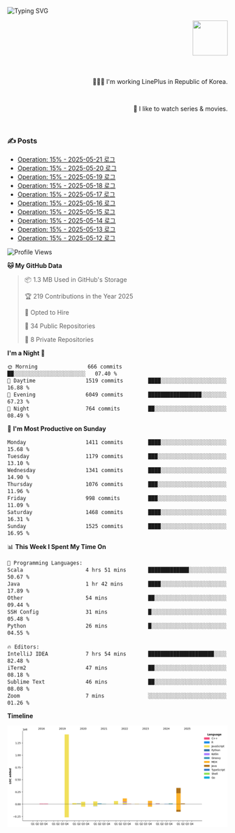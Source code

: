 ![Typing SVG](https://readme-typing-svg.herokuapp.com/?lines=Hello,+I'm+Changkwon+😎&height=150&width=1024&size=40&color=458588&background=282828&center=true&vCenter=true&multiline=false&duration=2000&pause=0)

<div align=right>
  <a href="https://github.com/devxb/gitanimals">
    <img
      src="https://render.gitanimals.org/lines/spearkkk?pet-id=624227435622945015"
      width="80"
      height="80"
    />
  </a>
  <br/>
  <br/>  
  <br/>
  
  👨🏼‍💻 I'm working LinePlus in Republic of Korea.
  
  <br/>
  
  🍿 I like to watch series & movies.
  
  <br/>

</div>
  
<div align=left>
  
  <div>
    
  ### ✍️ Posts
    
  </div>
  
  <!-- BLOGPOSTS:START -->
- [Operation: 15% - 2025-05-21 로그](https://spearkkk.dev/kr/blog/operation-15-log-2025-05-21)
- [Operation: 15% - 2025-05-20 로그](https://spearkkk.dev/kr/blog/operation-15-log-2025-05-20)
- [Operation: 15% - 2025-05-19 로그](https://spearkkk.dev/kr/blog/operation-15-log-2025-05-19)
- [Operation: 15% - 2025-05-18 로그](https://spearkkk.dev/kr/blog/operation-15-log-2025-05-18)
- [Operation: 15% - 2025-05-17 로그](https://spearkkk.dev/kr/blog/operation-15-log-2025-05-17)
- [Operation: 15% - 2025-05-16 로그](https://spearkkk.dev/kr/blog/operation-15-log-2025-05-16)
- [Operation: 15% - 2025-05-15 로그](https://spearkkk.dev/kr/blog/operation-15-log-2025-05-15)
- [Operation: 15% - 2025-05-14 로그](https://spearkkk.dev/kr/blog/operation-15-log-2025-05-14)
- [Operation: 15% - 2025-05-13 로그](https://spearkkk.dev/kr/blog/operation-15-log-2025-05-13)
- [Operation: 15% - 2025-05-12 로그](https://spearkkk.dev/kr/blog/operation-15-log-2025-05-12)
<!-- BLOGPOSTS:END -->

  
<!--START_SECTION:waka-->
![Profile Views](http://img.shields.io/badge/Profile%20Views-3-blue)

**🐱 My GitHub Data** 

> 📦 1.3 MB Used in GitHub's Storage 
 > 
> 🏆 219 Contributions in the Year 2025
 > 
> 💼 Opted to Hire
 > 
> 📜 34 Public Repositories 
 > 
> 🔑 8 Private Repositories 
 > 
**I'm a Night 🦉** 

```text
🌞 Morning                666 commits         ██░░░░░░░░░░░░░░░░░░░░░░░   07.40 % 
🌆 Daytime                1519 commits        ████░░░░░░░░░░░░░░░░░░░░░   16.88 % 
🌃 Evening                6049 commits        █████████████████░░░░░░░░   67.23 % 
🌙 Night                  764 commits         ██░░░░░░░░░░░░░░░░░░░░░░░   08.49 % 
```
📅 **I'm Most Productive on Sunday** 

```text
Monday                   1411 commits        ████░░░░░░░░░░░░░░░░░░░░░   15.68 % 
Tuesday                  1179 commits        ███░░░░░░░░░░░░░░░░░░░░░░   13.10 % 
Wednesday                1341 commits        ████░░░░░░░░░░░░░░░░░░░░░   14.90 % 
Thursday                 1076 commits        ███░░░░░░░░░░░░░░░░░░░░░░   11.96 % 
Friday                   998 commits         ███░░░░░░░░░░░░░░░░░░░░░░   11.09 % 
Saturday                 1468 commits        ████░░░░░░░░░░░░░░░░░░░░░   16.31 % 
Sunday                   1525 commits        ████░░░░░░░░░░░░░░░░░░░░░   16.95 % 
```


📊 **This Week I Spent My Time On** 

```text
💬 Programming Languages: 
Scala                    4 hrs 51 mins       █████████████░░░░░░░░░░░░   50.67 % 
Java                     1 hr 42 mins        ████░░░░░░░░░░░░░░░░░░░░░   17.89 % 
Other                    54 mins             ██░░░░░░░░░░░░░░░░░░░░░░░   09.44 % 
SSH Config               31 mins             █░░░░░░░░░░░░░░░░░░░░░░░░   05.48 % 
Python                   26 mins             █░░░░░░░░░░░░░░░░░░░░░░░░   04.55 % 

🔥 Editors: 
IntelliJ IDEA            7 hrs 54 mins       █████████████████████░░░░   82.48 % 
iTerm2                   47 mins             ██░░░░░░░░░░░░░░░░░░░░░░░   08.18 % 
Sublime Text             46 mins             ██░░░░░░░░░░░░░░░░░░░░░░░   08.08 % 
Zoom                     7 mins              ░░░░░░░░░░░░░░░░░░░░░░░░░   01.26 % 
```

**Timeline**

![Lines of Code chart](https://raw.githubusercontent.com/spearkkk/spearkkk/main/assets/bar_graph.png)


<!--END_SECTION:waka-->
</div>

